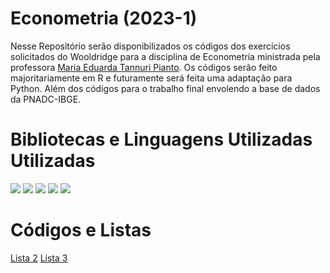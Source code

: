 # Econometria (2023-1) 
Nesse Repositório serão disponibilizados os códigos dos exercícios solicitados do Wooldridge para a disciplina de Econometria ministrada pela professora  [Maria Eduarda Tannuri Pianto](http://www.pesquisar.unb.br/professor/maria-eduarda-tannuri-pianto). Os códigos serão feito majoritariamente em R e futuramente será feita uma adaptação para Python. Além dos códigos para o trabalho final envolendo a base de dados da PNADC-IBGE.
# Bibliotecas e Linguagens Utilizadas Utilizadas 
  <img src="https://img.shields.io/badge/Python-FFD43B?style=for-the-badge&logo=python&logoColor=blue" />
  <img src="https://img.shields.io/badge/RStudio-75AADB?style=for-the-badge&logo=RStudio&logoColor=white"/>
  <img src="https://img.shields.io/badge/Numpy-4F0599?style=for-the-badge&logo=numpy&logoColor=white" />
  <img src="https://img.shields.io/badge/Pandas-2C2D72?style=for-the-badge&logo=pandas&logoColor=white" />
  <img src="https://img.shields.io/badge/SciPy-654FF0?style=for-the-badge&logo=SciPy&logoColor=white" />	


# Códigos e Listas 
[Lista 2](https://github.com/luizmarioags/Econometria/tree/main/Lista%202)
[Lista 3](https://github.com/luizmarioags/Econometria/tree/main/Lista%203)
